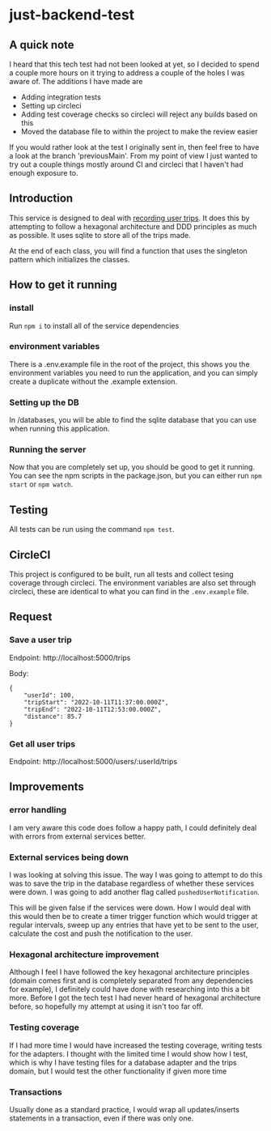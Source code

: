 # **just-backend-test**

## **A quick note**
I heard that this tech test had not been looked at yet, so I decided to spend a couple more hours on it trying to address a couple of the holes I was aware of. The additions I have made are
- Adding integration tests
- Setting up circleci 
- Adding test coverage checks so circleci will reject any builds based on this
- Moved the database file to within the project to make the review easier

If you would rather look at the test I originally sent in, then feel free to have a look at the branch 'previousMain'. From my point of view I just wanted to try out a couple things mostly around CI and circleci that I haven't had enough exposure to.
## **Introduction**

This service is designed to deal with [recording user trips](https://just-insure.slab.com/public/posts/just-backend-exercise-la2d85s9). It does this by attempting to follow a hexagonal architecture and DDD principles as much as possible. It uses sqlite to store all of the trips made.

At the end of each class, you will find a function that uses the singleton pattern which initializes the classes.

## **How to get it running**
### **install**
Run `npm i` to install all of the service dependencies

### **environment variables**
There is a .env.example file in the root of the project, this shows you the environment variables you need to run the application, and you can simply create a duplicate without the .example extension.

### **Setting up the DB**
In /databases, you will be able to find the sqlite database that you can use when running this application. 

### **Running the server**
Now that you are completely set up, you should be good to get it running. You can see the npm scripts in the package.json, but you can either run `npm start` or `npm watch`.

## **Testing**
All tests can be run using the command `npm test`. 

## **CircleCI**
This project is configured to be built, run all tests and collect tesing coverage through circleci. The environment variables are also set through circleci, these are identical to what you can find in the `.env.example` file.

## **Request**

### **Save a user trip** 
Endpoint: 
http://localhost:5000/trips

Body:
```
{
    "userId": 100,
    "tripStart": "2022-10-11T11:37:00.000Z",
    "tripEnd": "2022-10-11T12:53:00.000Z",
    "distance": 85.7
}
```
### **Get all user trips** 
Endpoint:
http://localhost:5000/users/:userId/trips
## **Improvements**

### **error handling**
I am very aware this code does follow a happy path, I could definitely deal with errors from external services better.

### **External services being down**
I was looking at solving this issue. The way I was going to attempt to do this was to save the trip in the database regardless of whether these services were down. I was going to add another flag called `pushedUserNotification`. 

This will be given false if the services were down. How I would deal with this would then be to create a timer trigger function which would trigger at regular intervals, sweep up any entries that have yet to be sent to the user, calculate the cost and push the notification to the user.
### **Hexagonal architecture improvement**
Although I feel I have followed the key hexagonal architecture principles (domain comes first and is completely separated from any dependencies for example), I definitely could have done with researching into this a bit more. Before I got the tech test I had never heard of hexagonal architecture before, so hopefully my attempt at using it isn't too far off. 

### **Testing coverage**
If I had more time I would have increased the testing coverage, writing tests for the adapters. I thought with the limited time I would show how I test, which is why I have testing files for a database adapter and the trips domain, but I would test the other functionality if given more time

### **Transactions**
Usually done as a standard practice, I would wrap all updates/inserts statements in a transaction, even if there was only one. 


